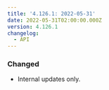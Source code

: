 ```yaml
---
title: '4.126.1: 2022-05-31'
date: 2022-05-31T02:00:00.000Z
version: 4.126.1
changelog:
  - API
---
```


### Changed

* Internal updates only.

